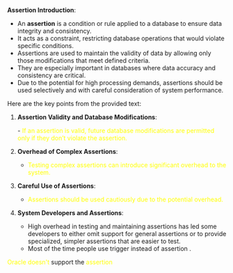 **Assertion Introduction**:

- An **assertion** is a condition or rule applied to a database to ensure data integrity and consistency.
- It acts as a constraint, restricting database operations that would violate specific conditions.
- Assertions are used to maintain the validity of data by allowing only those modifications that meet defined criteria.
- They are especially important in databases where data accuracy and consistency are critical.
- Due to the potential for high processing demands, assertions should be used selectively and with careful consideration of system performance.

Here are the key points from the provided text:

1. **Assertion Validity and Database Modifications**:
    
    -<span style="color:rgb(255, 255, 0)"> If an assertion is valid, future database modifications are permitted only if they don’t violate the assertion.</span>
2. **Overhead of Complex Assertions**:
    
    - <span style="color:rgb(255, 255, 0)">Testing complex assertions can introduce significant overhead to the system.</span>
3. **Careful Use of Assertions**:
    
    - <span style="color:rgb(255, 255, 0)">Assertions should be used cautiously due to the potential overhead.</span>
4. **System Developers and Assertions**:
    
    - High overhead in testing and maintaining assertions has led some developers to either omit support for general assertions or to provide specialized, simpler assertions that are easier to test.
    - Most of the time people use trigger instead of assertion .

<span style="color:rgb(255, 255, 0)">Oracle</span> <span style="color:rgb(255, 255, 0)">doesn't</span> support the <span style="color:rgb(255, 255, 0)">assertion</span> 